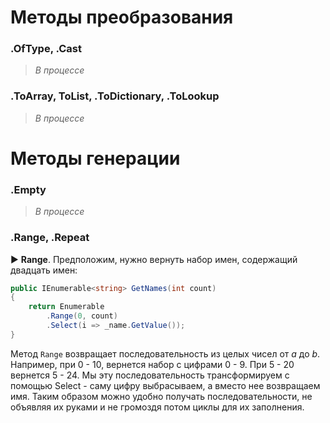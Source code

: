 # Методы преобразования

### .OfType, .Cast

> _В процессе_

### .ToArray, ToList, .ToDictionary, .ToLookup

> _В процессе_

# Методы генерации

### .Empty

> _В процессе_

### .Range, .Repeat

► **Range**. Предположим, нужно вернуть набор имен, содержащий двадцать имен:

```c#
public IEnumerable<string> GetNames(int count)
{
    return Enumerable
        .Range(0, count)
        .Select(i => _name.GetValue());
}
```

Метод `Range` возвращает последовательность из целых чисел от *a* до *b*. Например, при 0 - 10, вернется набор с цифрами 0 - 9. При 5 - 20 вернется 5 - 24. Мы эту последовательность трансформируем с помощью Select - саму цифру выбрасываем, а вместо нее возвращаем имя. Таким образом можно удобно получать последовательности, не объявляя их руками и не громоздя потом циклы для их заполнения.